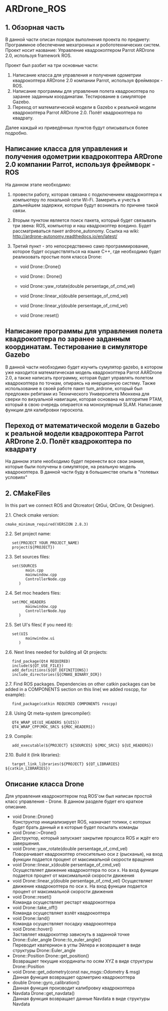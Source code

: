 # ARDrone_ROS
## 1. Обзорная часть
В данной части описан порядок выполнения проекта по предмету: Программное обеспечение мехатронных и робототехнических систем. Проект носит название: Управление квадрокоптером Parrot ARDrone 2.0, используя framework ROS. 

Проект был разбит на три основные части: 
1)	Написание класса для управления и получения одометрии квадрокоптера ARDrone 2.0 компании Parrot, используя фреймворк - ROS.
2)	Написание программы для управления полета квадрокоптера по заранее заданным координатам. Тестирование в симуляторе Gazebo.
3)	Переход от математической модели в Gazebo к реальной модели квадрокоптера Parrot ARDrone 2.0. Полёт квадрокоптера по квадрату.

Далее каждый из приведённых пунктов будут описываться более подробно.
## Написание класса для управления и получения одометрии квадрокоптера ARDrone 2.0 компании Parrot, используя фреймворк - ROS
На данном этапе необходимо:
1) провести работу, которая связана с подключением квадрокоптера к компьютеру по локальной сети Wi-Fi. Замерить и учесть в дальнейшем задержки, которые будут возникать по причине такой связи. 
2) Вторым пунктом является поиск пакета, который будет связывать три звена: ROS, компьютор и наш квадрокоптер воедино. Будет рассматриваться пакет ardrone_autonomy. Ссылка на wiki: http://ardrone-autonomy.readthedocs.io/en/latest/
3) Третий пункт - это непосредственно само программирование, которое будет осуществляться на языке C++, где необходимо будет реализовать простые поля класса Drone:

   * void Drone::Drone()
  
   * void Drone:: Drone()
  
   * void Drone::yaw_rotate(double persentage_of_cmd_vel)
  
   * void Drone::linear_x(double persentage_of_cmd_vel)
  
   * void Drone::linear_y(double persentage_of_cmd_vel)
  
   * void Drone::reset()
  
## Написание программы для управления полета квадрокоптера по заранее заданным координатам. Тестирование в симуляторе Gazebo
В данной части необходимо будет изучить сумулятор gazebo, в котором уже находится математическая модель квадрокоптера Parrot AARDrone 2.0, а также написать программу, которая будет управлять полетом квадрокоптера по точкам, опираясь на инерционную систему. Также использование в своей работе пакет tum_ardrone, который был предложен ребятами из Технического Университета Мюнхена для сверки по визуальной навигации, которая основана на алгоритме PTAM, который в свою очередь опирается на монокулярный SLAM. Написание функции для калибровки гироскопа.
## Переход от математической модели в Gazebo к реальной модели квадрокоптера Parrot ARDrone 2.0. Полёт квадрокоптера по квадрату
На данном этапе необходимо будет перенести все свои знания, которые были получены в симуляторе, на реальную модель квадрокоптера. В данной части буду в большинстве опыты в "полевых условиях"
## 2. CMakeFiles

In this part we connect ROS and Qtcreator( QtGui, QtCore, Qt Designer).

   2.1. Check cmake version:

    cmake_minimum_required(VERSION 2.8.3)
   2.2. Set project name:    

       set(PROJECT YOUR_PROJECT_NAME)
       project(${PROJECT})
   2.3. Set sources files:    

       set(SOURCES
             main.cpp
             mainwindow.cpp
             ControllerNode.cpp
          )
          
   2.4. Set moc headers files:    

       set(MOC_HEADERS
             mainwindow.cpp
             ControllerNode.hpp
          )
          
   2.5. Set UI's files( if you need it):    

       set(UIS
             mainwindow.ui
          )
   2.6. Next lines needed for building all Qt projects:

       find_package(Qt4 REQUIRED)
       include(${QT_USE_FILE})
       add_definitions(${QT_DEFINITIONS})
       include_directories(${CMAKE_BINARY_DIR})
       
   2.7. Find ROS packages. Dependencies on other catkin packages can be added in a COMPONENTS section on
this line( we added roscpp, for example):

       find_package(catkin REQUIRED COMPONENTS roscpp)
   2.8. Using Qt meta-system (precompiler):

       QT4_WRAP_UI(UI_HEADERS ${UIS})
       QT4_WRAP_CPP(MOC_SRCS ${MOC_HEADERS})
   2.9. Compile:

       add_executable(${PROJECT} ${SOURCES} ${MOC_SRCS} ${UI_HEADERS})
   2.10. Build it (link libraries):

       target_link_libraries(${PROJECT} ${QT_LIBRARIES} ${catkin_LIBRARIES})

## Описание класса Drone

Для управления квадрокоптером под ROS'ом был написан простой класс управления - Drone. В данном разделе будет его краткое описание.
+ void Drone::Drone()  
Конструктор инициализирует ROS, назначает топики, с которых будет брать данный и в которые будет посылать команды
+ void Drone::~Drone()  
Деструктор, который запускает закрытие процесса ROS и ждёт его завершения.
+ void Drone::yaw_rotate(double persentage_of_cmd_vel)  
Поворачивает квадрокоптер относительно оси z (рысканья), на вход функции подается процент от максимальной скорости вращения
+ void Drone::linear_x(double persentage_of_cmd_vel)  
Осуществляет движение квадрокоптера по оси x. На вход функции подается процент от максимальной скорости движения
+ void Drone::linear_y(double persentage_of_cmd_vel)
Осуществляет движение квадрокоптера по оси x. На вход функции подается процент от максимальной скорости движения
+ void Drone::reset()  
Команда осуществляет рестарт квадрокоптера
+ void Drone::take_off()  
Команда осуществляет взлёт квадрокоптера
+ void Drone::land()  
Команда осуществляет посадку квадрокоптера
+ void Drone::hover()  
Заставляет квадрокоптер зависнуть в заданной точке
+ Drone::Euler_angle Drone::to_euler_angle()  
Переводит кватернион в углы Эйлера и возвращает в виде структуры Drone::Euler_angle
+ Drone::Position Drone::get_position()  
Возвращает текущие координаты по осям XYZ в виде структуры Drone::Position
+ void Drone::get_odometry(const nav_msgs::Odometry & msg)  
Данная функция возвращает одометрию квадрокоптера
+ double Drone::gyro_calibration()  
Данная функция производит калибровку квадрокоптера
+ Navdata Drone::get_navdata()  
Данная функция возвращает данные Navdata в виде структуры Navdata
